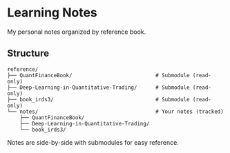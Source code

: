 # Learning Notes

My personal notes organized by reference book.

## Structure

```text
reference/
├── QuantFinanceBook/                           # Submodule (read-only)
├── Deep-Learning-in-Quantitative-Trading/      # Submodule (read-only)
├── book_irds3/                                 # Submodule (read-only)
└── notes/                                      # Your notes (tracked)
    ├── QuantFinanceBook/
    ├── Deep-Learning-in-Quantitative-Trading/
    └── book_irds3/
```

Notes are side-by-side with submodules for easy reference.
